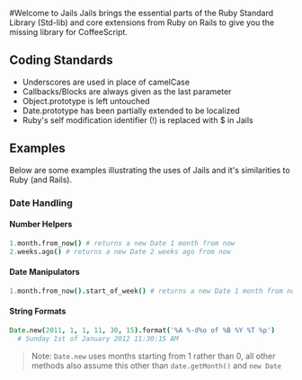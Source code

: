 #Welcome to Jails
Jails brings the essential parts of the Ruby Standard Library (Std-lib) and core extensions from Ruby on Rails to give you the missing library for CoffeeScript.

## Coding Standards

  * Underscores are used in place of camelCase
  * Callbacks/Blocks are always given as the last parameter
  * Object.prototype is left untouched
  * Date.prototype has been partially extended to be localized
  * Ruby's self modification identifier (!) is replaced with $ in Jails

## Examples
Below are some examples illustrating the uses of Jails and it's similarities to Ruby (and Rails).

### Date Handling

#### Number Helpers
```coffeescript
1.month.from_now() # returns a new Date 1 month from now
2.weeks.ago() # returns a new Date 2 weeks ago from now
```

#### Date Manipulators
```coffeescript
1.month.from_now().start_of_week() # returns a new Date 1 month from now on the monday at 00:00 of that week
```

#### String Formats
```coffeescript
Date.new(2011, 1, 1, 11, 30, 15).format('%A %-d%o of %B %Y %T %p')
  # Sunday 1st of January 2012 11:30:15 AM
```
> Note: `Date.new` uses months starting from 1 rather than 0, all other methods also assume this other than `date.getMonth()` and `new Date`